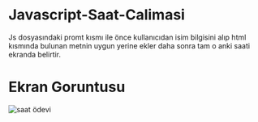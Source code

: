 # Javascript-Saat-Calimasi
Js dosyasındaki promt kısmı ile önce kullanıcıdan isim bilgisini alıp html kısmında bulunan metnin uygun yerine ekler daha sonra tam o anki saati ekranda belirtir.

# Ekran Goruntusu

![saat ödevi](https://user-images.githubusercontent.com/76787125/148216693-e8a9c1be-83be-4203-b2ea-d14830cb1ea6.png)
